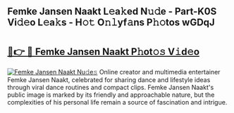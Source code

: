 ## Femke Jansen Naakt L𝚎a𝚔ed N𝚞𝚍e - Part-K0S Vi𝚍𝚎o L𝚎a𝚔s - H𝚘𝚝 O𝚗𝚕yf𝚊ns P𝚑𝚘tos wGDqJ

# <h2><a href="http://kf8ct5f.oniu.top/?m=Femke+Jansen+Naakt">🔗👉 🔴 Femke Jansen Naakt P𝚑ot𝚘𝚜 V𝚒d𝚎o</a></h2>

[![Femke Jansen Naakt Nu𝚍e𝚜](https://i.imgur.com/0qMVB7G.gif)](http://kf8ct5f.oniu.top/?m=Femke+Jansen+Naakt)
Online creator and multimedia entertainer Femke Jansen Naakt, celebrated for sharing dance and lifestyle ideas through viral dance routines and compact clips. Femke Jansen Naakt's public image is marked by its friendly and approachable nature, but the complexities of his personal life remain a source of fascination and intrigue.  
